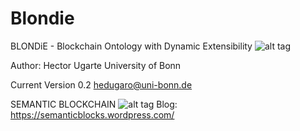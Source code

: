 # Blondie
BLONDiE - Blockchain Ontology with Dynamic Extensibility
![alt tag](https://raw.githubusercontent.com/hedugaro/Blondie/master/blondie.png)

Author: Hector Ugarte
University of Bonn

Current Version 0.2
hedugaro@uni-bonn.de

SEMANTIC BLOCKCHAIN
![alt tag](https://raw.githubusercontent.com/hedugaro/Blondie/master/SemanticBlockslogo.png)
Blog: https://semanticblocks.wordpress.com/ 
